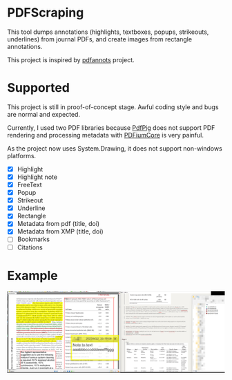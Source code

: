 # PDFScraping

This tool dumps annotations (highlights, textboxes, popups, strikeouts, underlines) from journal PDFs, and create images from rectangle annotations.

This project is inspired by [pdfannots](https://github.com/0xabu/pdfannots) project.

# Supported

This project is still in proof-of-concept stage. Awful coding style and bugs are normal and expected.

Currently, I used two PDF libraries because [PdfPig](https://github.com/UglyToad/PdfPig) does not support PDF rendering and processing metadata with [PDFiumCore](https://github.com/Dtronix/PDFiumCore) is very painful.

As the project now uses System.Drawing, it does not support non-windows platforms.

- [x] Highlight
- [x] Highlight note
- [x] FreeText
- [x] Popup
- [x] Strikeout
- [x] Underline
- [x] Rectangle
- [x] Metadata from pdf (title, doi)
- [x] Metadata from XMP (title, doi)
- [ ] Bookmarks
- [ ] Citations

# Example

![sample](.github/screenshot.jpg)